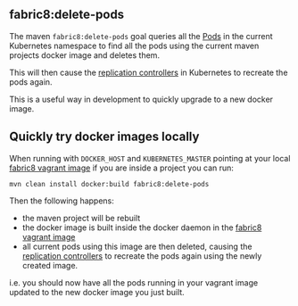 ## fabric8:delete-pods

The maven `fabric8:delete-pods` goal queries all the [Pods](pods.html) in the current Kubernetes namespace to find all the pods using the current maven projects docker image and deletes them.

This will then cause the [replication controllers](replicationControllers.html) in Kubernetes to recreate the pods again.

This is a useful way in development to quickly upgrade to a new docker image.

## Quickly try docker images locally

When running with `DOCKER_HOST` and `KUBERNETES_MASTER` pointing at your local [fabric8 vagrant image](http://fabric8.io/guide/getStartedVagrant.html) if you are inside a project you can run:

```
mvn clean install docker:build fabric8:delete-pods
```

Then the following happens:

* the maven project will be rebuilt
* the docker image is built inside the docker daemon in the [fabric8 vagrant image](http://fabric8.io/guide/getStartedVagrant.html) 
* all current pods using this image are then deleted, causing the [replication controllers](replicationControllers.html) to recreate the pods again using the newly created image.

i.e. you should now have all the pods running in your vagrant image updated to the new docker image you just built.